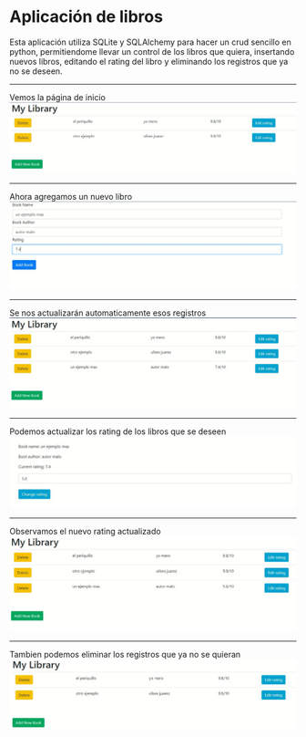 # Aplicación de libros

 Esta aplicación utiliza SQLite y SQLAlchemy para hacer un crud sencillo en python,
 permitiendome llevar un control de los libros que quiera, insertando nuevos libros, editando el rating del libro y eliminando los registros que ya no se deseen. 

---

Vemos la página de inicio 
![](img/inicio.JPG)

---

Ahora agregamos un nuevo libro
![](img/nuevo.JPG)

---

Se nos actualizarán automaticamente esos registros
![](img/actualizado.JPG)

---

Podemos actualizar los rating de los libros que se deseen 
![](img/actualizar.JPG)

---

Observamos el nuevo rating actualizado
![](img/de_actualizar.JPG)

---

Tambien podemos eliminar los registros que ya no se quieran
![](img/borrar.JPG)